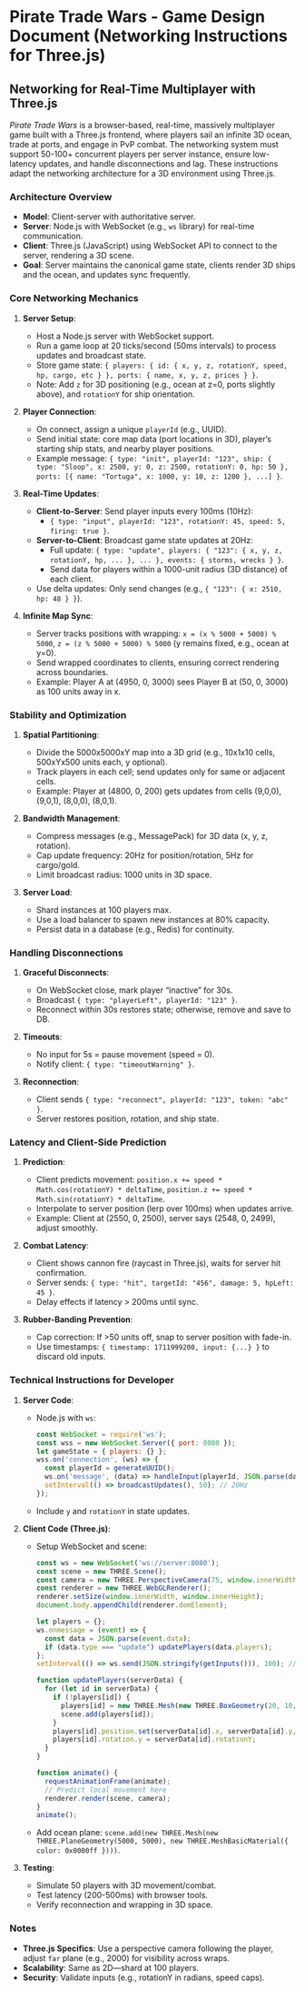 # Pirate Trade Wars - Game Design Document (Networking Instructions for Three.js)

## Networking for Real-Time Multiplayer with Three.js
*Pirate Trade Wars* is a browser-based, real-time, massively multiplayer game built with a Three.js frontend, where players sail an infinite 3D ocean, trade at ports, and engage in PvP combat. The networking system must support 50-100+ concurrent players per server instance, ensure low-latency updates, and handle disconnections and lag. These instructions adapt the networking architecture for a 3D environment using Three.js.

### Architecture Overview
- **Model**: Client-server with authoritative server.
- **Server**: Node.js with WebSocket (e.g., `ws` library) for real-time communication.
- **Client**: Three.js (JavaScript) using WebSocket API to connect to the server, rendering a 3D scene.
- **Goal**: Server maintains the canonical game state, clients render 3D ships and the ocean, and updates sync frequently.

### Core Networking Mechanics
1. **Server Setup**:
   - Host a Node.js server with WebSocket support.
   - Run a game loop at 20 ticks/second (50ms intervals) to process updates and broadcast state.
   - Store game state: `{ players: { id: { x, y, z, rotationY, speed, hp, cargo, etc } }, ports: { name, x, y, z, prices } }`.
   - Note: Add `z` for 3D positioning (e.g., ocean at z=0, ports slightly above), and `rotationY` for ship orientation.

2. **Player Connection**:
   - On connect, assign a unique `playerId` (e.g., UUID).
   - Send initial state: core map data (port locations in 3D), player’s starting ship stats, and nearby player positions.
   - Example message: `{ type: "init", playerId: "123", ship: { type: "Sloop", x: 2500, y: 0, z: 2500, rotationY: 0, hp: 50 }, ports: [{ name: "Tortuga", x: 1000, y: 10, z: 1200 }, ...] }`.

3. **Real-Time Updates**:
   - **Client-to-Server**: Send player inputs every 100ms (10Hz):
     - `{ type: "input", playerId: "123", rotationY: 45, speed: 5, firing: true }`.
   - **Server-to-Client**: Broadcast game state updates at 20Hz:
     - Full update: `{ type: "update", players: { "123": { x, y, z, rotationY, hp, ... }, ... }, events: { storms, wrecks } }`.
     - Send data for players within a 1000-unit radius (3D distance) of each client.
   - Use delta updates: Only send changes (e.g., `{ "123": { x: 2510, hp: 48 } }`).

4. **Infinite Map Sync**:
   - Server tracks positions with wrapping: `x = (x % 5000 + 5000) % 5000`, `z = (z % 5000 + 5000) % 5000` (y remains fixed, e.g., ocean at y=0).
   - Send wrapped coordinates to clients, ensuring correct rendering across boundaries.
   - Example: Player A at (4950, 0, 3000) sees Player B at (50, 0, 3000) as 100 units away in x.

### Stability and Optimization
1. **Spatial Partitioning**:
   - Divide the 5000x5000xY map into a 3D grid (e.g., 10x1x10 cells, 500xYx500 units each, y optional).
   - Track players in each cell; send updates only for same or adjacent cells.
   - Example: Player at (4800, 0, 200) gets updates from cells (9,0,0), (9,0,1), (8,0,0), (8,0,1).

2. **Bandwidth Management**:
   - Compress messages (e.g., MessagePack) for 3D data (x, y, z, rotation).
   - Cap update frequency: 20Hz for position/rotation, 5Hz for cargo/gold.
   - Limit broadcast radius: 1000 units in 3D space.

3. **Server Load**:
   - Shard instances at 100 players max.
   - Use a load balancer to spawn new instances at 80% capacity.
   - Persist data in a database (e.g., Redis) for continuity.

### Handling Disconnections
1. **Graceful Disconnects**:
   - On WebSocket close, mark player “inactive” for 30s.
   - Broadcast `{ type: "playerLeft", playerId: "123" }`.
   - Reconnect within 30s restores state; otherwise, remove and save to DB.

2. **Timeouts**:
   - No input for 5s = pause movement (speed = 0).
   - Notify client: `{ type: "timeoutWarning" }`.

3. **Reconnection**:
   - Client sends `{ type: "reconnect", playerId: "123", token: "abc" }`.
   - Server restores position, rotation, and ship state.

### Latency and Client-Side Prediction
1. **Prediction**:
   - Client predicts movement: `position.x += speed * Math.cos(rotationY) * deltaTime`, `position.z += speed * Math.sin(rotationY) * deltaTime`.
   - Interpolate to server position (lerp over 100ms) when updates arrive.
   - Example: Client at (2550, 0, 2500), server says (2548, 0, 2499), adjust smoothly.

2. **Combat Latency**:
   - Client shows cannon fire (raycast in Three.js), waits for server hit confirmation.
   - Server sends: `{ type: "hit", targetId: "456", damage: 5, hpLeft: 45 }`.
   - Delay effects if latency > 200ms until sync.

3. **Rubber-Banding Prevention**:
   - Cap correction: If >50 units off, snap to server position with fade-in.
   - Use timestamps: `{ timestamp: 1711999200, input: {...} }` to discard old inputs.

### Technical Instructions for Developer
1. **Server Code**:
   - Node.js with `ws`:
     ```javascript
     const WebSocket = require('ws');
     const wss = new WebSocket.Server({ port: 8080 });
     let gameState = { players: {} };
     wss.on('connection', (ws) => {
       const playerId = generateUUID();
       ws.on('message', (data) => handleInput(playerId, JSON.parse(data)));
       setInterval(() => broadcastUpdates(), 50); // 20Hz
     });
     ```
   - Include `y` and `rotationY` in state updates.

2. **Client Code (Three.js)**:
   - Setup WebSocket and scene:
     ```javascript
     const ws = new WebSocket('ws://server:8080');
     const scene = new THREE.Scene();
     const camera = new THREE.PerspectiveCamera(75, window.innerWidth / window.innerHeight, 0.1, 2000);
     const renderer = new THREE.WebGLRenderer();
     renderer.setSize(window.innerWidth, window.innerHeight);
     document.body.appendChild(renderer.domElement);

     let players = {};
     ws.onmessage = (event) => {
       const data = JSON.parse(event.data);
       if (data.type === "update") updatePlayers(data.players);
     };
     setInterval(() => ws.send(JSON.stringify(getInputs())), 100); // 10Hz

     function updatePlayers(serverData) {
       for (let id in serverData) {
         if (!players[id]) {
           players[id] = new THREE.Mesh(new THREE.BoxGeometry(20, 10, 50), new THREE.MeshBasicMaterial({ color: 0xff0000 }));
           scene.add(players[id]);
         }
         players[id].position.set(serverData[id].x, serverData[id].y, serverData[id].z);
         players[id].rotation.y = serverData[id].rotationY;
       }
     }

     function animate() {
       requestAnimationFrame(animate);
       // Predict local movement here
       renderer.render(scene, camera);
     }
     animate();
     ```
   - Add ocean plane: `scene.add(new THREE.Mesh(new THREE.PlaneGeometry(5000, 5000), new THREE.MeshBasicMaterial({ color: 0x0000ff })))`.

3. **Testing**:
   - Simulate 50 players with 3D movement/combat.
   - Test latency (200-500ms) with browser tools.
   - Verify reconnection and wrapping in 3D space.

### Notes
- **Three.js Specifics**: Use a perspective camera following the player, adjust `far` plane (e.g., 2000) for visibility across wraps.
- **Scalability**: Same as 2D—shard at 100 players.
- **Security**: Validate inputs (e.g., rotationY in radians, speed caps).